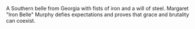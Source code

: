 A Southern belle from Georgia with fists of iron and a will of steel. Margaret "Iron Belle" Murphy defies expectations and proves that grace and brutality can coexist.